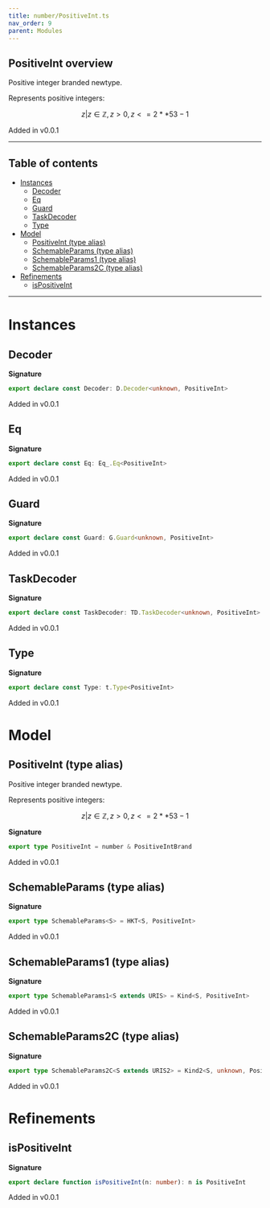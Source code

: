 ```yaml
---
title: number/PositiveInt.ts
nav_order: 9
parent: Modules
---
```


## PositiveInt overview

Positive integer branded newtype.

Represents positive integers:

```math
 { z | z ∈ ℤ, z > 0, z <= 2 ** 53 - 1 }
```

Added in v0.0.1

---

<h2 class="text-delta">Table of contents</h2>

- [Instances](#instances)
  - [Decoder](#decoder)
  - [Eq](#eq)
  - [Guard](#guard)
  - [TaskDecoder](#taskdecoder)
  - [Type](#type)
- [Model](#model)
  - [PositiveInt (type alias)](#positiveint-type-alias)
  - [SchemableParams (type alias)](#schemableparams-type-alias)
  - [SchemableParams1 (type alias)](#schemableparams1-type-alias)
  - [SchemableParams2C (type alias)](#schemableparams2c-type-alias)
- [Refinements](#refinements)
  - [isPositiveInt](#ispositiveint)

---

# Instances

## Decoder

**Signature**

```ts
export declare const Decoder: D.Decoder<unknown, PositiveInt>
```

Added in v0.0.1

## Eq

**Signature**

```ts
export declare const Eq: Eq_.Eq<PositiveInt>
```

Added in v0.0.1

## Guard

**Signature**

```ts
export declare const Guard: G.Guard<unknown, PositiveInt>
```

Added in v0.0.1

## TaskDecoder

**Signature**

```ts
export declare const TaskDecoder: TD.TaskDecoder<unknown, PositiveInt>
```

Added in v0.0.1

## Type

**Signature**

```ts
export declare const Type: t.Type<PositiveInt>
```

Added in v0.0.1

# Model

## PositiveInt (type alias)

Positive integer branded newtype.

Represents positive integers:

```math
 { z | z ∈ ℤ, z > 0, z <= 2 ** 53 - 1 }
```

**Signature**

```ts
export type PositiveInt = number & PositiveIntBrand
```

Added in v0.0.1

## SchemableParams (type alias)

**Signature**

```ts
export type SchemableParams<S> = HKT<S, PositiveInt>
```

Added in v0.0.1

## SchemableParams1 (type alias)

**Signature**

```ts
export type SchemableParams1<S extends URIS> = Kind<S, PositiveInt>
```

Added in v0.0.1

## SchemableParams2C (type alias)

**Signature**

```ts
export type SchemableParams2C<S extends URIS2> = Kind2<S, unknown, PositiveInt>
```

Added in v0.0.1

# Refinements

## isPositiveInt

**Signature**

```ts
export declare function isPositiveInt(n: number): n is PositiveInt
```

Added in v0.0.1
